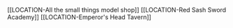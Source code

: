 [[LOCATION-All the small things model shop]]
[[LOCATION-Red Sash Sword Academy]]
[[LOCATION-Emperor's Head Tavern]]